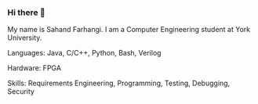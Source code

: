 ### Hi there 👋

My name is Sahand Farhangi. I am a Computer Engineering student at York University.

Languages: Java, C/C++, Python, Bash, Verilog

Hardware: FPGA

Skills: Requirements Engineering, Programming, Testing, Debugging, Security


<!--
**SahandFarhangi/SahandFarhangi** is a ✨ _special_ ✨ repository because its `README.md` (this file) appears on your GitHub profile.

Here are some ideas to get you started:

- 🔭 I’m currently working on ...
- 🌱 I’m currently learning ...
- 👯 I’m looking to collaborate on ...
- 🤔 I’m looking for help with ...
- 💬 Ask me about ...
- 📫 How to reach me: ...
- 😄 Pronouns: ...
- ⚡ Fun fact: ...
-->

